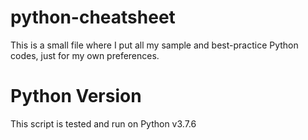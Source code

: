 # python-cheatsheet
This is a small file where I put all my sample and best-practice Python codes, just for my own preferences.

# Python Version
This script is tested and run on Python v3.7.6
